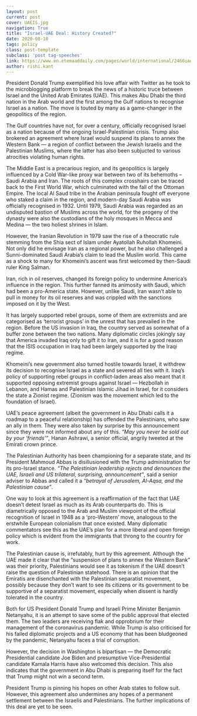 ```yaml
---
layout: post
current: post
cover: UAEIS.jpg
navigation: True
title: "Israel-UAE Deal: History Created?"
date: 2020-08-18
tags: policy
class: post-template
subclass: 'post tag-speeches'
link: https://www.en.etemaaddaily.com/pages/world/international/2466uae.jpg
author: rishi.kant
---
```

President Donald Trump exemplified his love affair with Twitter as he took to the microblogging platform to break the news of a historic truce between Israel and the United Arab Emirates (UAE). This makes Abu Dhabi the third nation in the Arab world and the first among the Gulf nations to recognise Israel as a nation. The move is touted by many as a game-changer in the geopolitics of the region.

  

The Gulf countries have not, for over a century, officially recognised Israel as a nation because of the ongoing Israel-Palestinian crisis. Trump also brokered an agreement where Israel would suspend its plans to annex the Western Bank — a region of conflict between the Jewish Israelis and the Palestinian Muslims, where the latter has also been subjucted to various atrocities violating human rights.

  

The Middle East is a precarious region, and its geopolitics is largely influenced by a Cold War-like proxy war between two of its behemoths – Saudi Arabia and Iran. The roots of this complex crosshairs can be traced back to the First World War, which culminated with the fall of the Ottoman Empire. The local Al Saud tribe in the Arabian peninsula fought off everyone who staked a claim in the region, and modern-day Saudi Arabia was officially recognised in 1932. Until 1979, Saudi Arabia was regarded as an undisputed bastion of Muslims across the world, for the progeny of the dynasty were also the custodians of the holy mosques in Mecca and Medina — the two holiest shrines in Islam.

  

However, the Iranian Revolution in 1979 saw the rise of a theocratic rule stemming from the Shia sect of Islam under Ayatollah Ruhollah Khomeini. Not only did he envisage Iran as a regional power, but he also challenged a Sunni-dominated Saudi Arabia’s claim to lead the Muslim world. This came as a shock to many for Khomeini’s ascent was first welcomed by then-Saudi ruler King Salman.

  

Iran, rich in oil reserves, changed its foreign policy to undermine America’s influence in the region. This further fanned its animosity with Saudi, which had been a pro-America state. However, unlike Saudi, Iran wasn’t able to pull in money for its oil reserves and was crippled with the sanctions imposed on it by the West.

  

It has largely supported rebel groups, some of them are extremists and are categorised as ‘terrorist groups’ in the unrest that has prevailed in the region. Before the US invasion in Iraq, the country served as somewhat of a buffer zone between the two nations. Many diplomatic circles jokingly say that America invaded Iraq only to gift it to Iran, and it is for a good reason that the ISIS occupation in Iraq had been largely supported by the Iraqi regime.

  

Khomeini’s new government also turned hostile towards Israel, it withdrew its decision to recognise Israel as a state and severed all ties with it. Iraq’s policy of supporting rebel groups in conflict-laden areas also meant that it supported opposing extremist groups against Israel — Hezbollah in Lebanon, and Hamas and Palestinian Islamic Jihad in Israel, for it considers the state a Zionist regime. (Zionism was the movement which led to the foundation of Israel).

  

UAE’s peace agreement (albeit the government in Abu Dhabi calls it a roadmap to a peaceful relationship) has offended the Palestinians, who saw an ally in them. They were also taken by surprise by this announcement since they were not informed about any of this. *“May you never be sold out by your ‘friends’”*, Hanan Ashrawi, a senior official, angrily tweeted at the Emirati crown prince.

  

The Palestinian Authority has been championing for a separate state, and its President Mahmoud Abbas is disillusioned with the Trump administration for its pro-Israel stance. *“The Palestinian leadership rejects and denounces the UAE, Israeli and US trilateral, surprising, announcement”*, said a senior adviser to Abbas and called it a *“betrayal of Jerusalem, Al-Aqsa, and the Palestinian cause”*.

  

One way to look at this agreement is a reaffirmation of the fact that UAE doesn’t detest Israel as much as its Arab counterparts do. This is diametrically opposed to the Arab and Muslim viewpoint of the official recognition of Israel in 1948 as a ‘pro-Western’ move, analogous to the erstwhile European colonialism that once existed. Many diplomatic commentators see this as the UAE’s plan for a more liberal and open foreign policy which is evident from the immigrants that throng to the country for work.

  

The Palestinian cause is, irrefutably, hurt by this agreement. Although the UAE made it clear that the “suspension of plans to annex the Western Bank” was their priority, Palestinians would see it as tokenism if the UAE doesn’t raise the question of Palestinian statehood. There is an opinion that the Emiratis are disenchanted with the Palestinian separatist movement, possibly because they don’t want to see its citizens or its government to be supportive of a separatist movement, especially when dissent is hardly tolerated in the country.

  

Both for US President Donald Trump and Israeli Prime Minister Benjamin Netanyahu, it is an attempt to save some of the public approval that elected them. The two leaders are receiving flak and opprobrium for their management of the coronavirus pandemic. While Trump is also criticised for his failed diplomatic projects and a US economy that has been bludgeoned by the pandemic, Netanyahu faces a trial of corruption.

  

However, the decision in Washington is bipartisan — the Democratic Presidential candidate Joe Biden and presumptive Vice-Presidential candidate Kamala Harris have also welcomed this decision. This also indicates that the government in Abu Dhabi is preparing itself for the fact that Trump might not win a second term.

  

President Trump is pinning his hopes on other Arab states to follow suit. However, this agreement also undermines any hopes of a permanent settlement between the Israelis and Palestinians. The further implications of this deal are yet to be seen.
